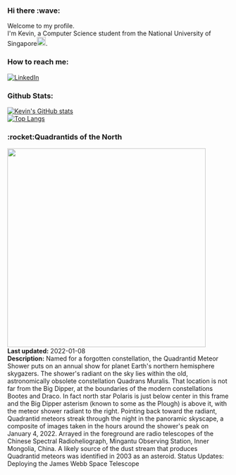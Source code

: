 <h3>Hi there :wave:</h3>

Welcome to my profile.   
I'm Kevin, a Computer Science student from the National University of Singapore<img src="https://img.icons8.com/color/96/000000/singapore-circular.png" width="20px"/>.</p>

<h3>How to reach me: </h3>
<a href="https://www.linkedin.com/in/kevin-foong/"><img alt="LinkedIn" src="https://img.shields.io/badge/linkedin-%230077B5.svg?&style=for-the-badge&logo=linkedin&logoColor=white" /></a> 

<h3>Github Stats: </h3> 

[![Kevin's GitHub stats](https://github-readme-stats.vercel.app/api?username=kevin9foong&theme=tokyonight)](https://github.com/anuraghazra/github-readme-stats) <br/>
[![Top Langs](https://github-readme-stats.vercel.app/api/top-langs/?username=kevin9foong&layout=compact&theme=tokyonight)](https://github.com/anuraghazra/github-readme-stats)

<h3>:rocket:Quadrantids of the North</h3> 
<img width="450" src="https:&#x2F;&#x2F;apod.nasa.gov&#x2F;apod&#x2F;image&#x2F;2201&#x2F;QuadrantidsnorthernskyRadioTelescopeArray.jpg" /><br/>
<b>Last updated:</b> 2022-01-08<br/>
<b>Description:</b> Named for a forgotten constellation, the Quadrantid Meteor Shower puts on an annual show for planet Earth&#39;s northern hemisphere skygazers. The shower&#39;s radiant on the sky lies within the old, astronomically obsolete constellation Quadrans Muralis. That location is not far from the Big Dipper, at the boundaries of the modern constellations Bootes and Draco. In fact north star Polaris is just below center in this frame and the Big Dipper asterism (known to some as the Plough) is above it, with the meteor shower radiant to the right. Pointing back toward the radiant, Quadrantid meteors streak through the night in the panoramic skyscape, a composite of images taken in the hours around the shower&#39;s peak on January 4, 2022. Arrayed in the foreground are radio telescopes of the Chinese Spectral Radioheliograph, Mingantu Observing Station, Inner Mongolia, China. A likely source of the dust stream that produces Quadrantid meteors was identified in 2003 as an asteroid.   Status Updates: Deploying the James Webb Space Telescope<br/>
